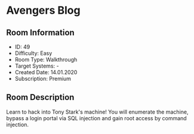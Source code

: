 ﻿# Avengers Blog

## Room Information
- ID: 49
- Difficulty: Easy
- Room Type: Walkthrough
- Target Systems: -
- Created Date: 14.01.2020
- Subscription: Premium

## Room Description
Learn to hack into Tony Stark's machine! You will enumerate the machine, bypass a login portal via SQL injection and gain root access by command injection.
